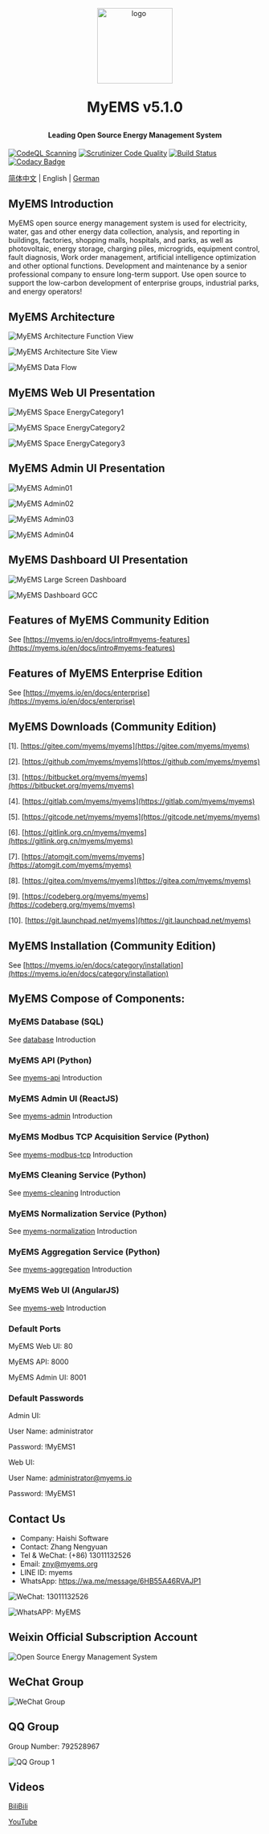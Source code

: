 <p align="center">
   <img alt="logo" src="https://myems.io/img/myems.png" width="150" height="150">
</p>
<h1 align="center" style="margin: 30px 0 30px; font-weight: bold;">MyEMS v5.1.0</h1>
<h4 align="center">Leading Open Source Energy Management System</h4>

 [![CodeQL Scanning](https://github.com/MyEMS/myems/actions/workflows/codeql.yml/badge.svg)](https://github.com/MyEMS/myems/security/code-scanning)
 [![Scrutinizer Code Quality](https://scrutinizer-ci.com/g/MyEMS/myems/badges/quality-score.png?b=master)](https://scrutinizer-ci.com/g/MyEMS/myems/?branch=master)
 [![Build Status](https://scrutinizer-ci.com/g/MyEMS/myems/badges/build.png?b=master)](https://scrutinizer-ci.com/g/MyEMS/myems/build-status/master)
 [![Codacy Badge](https://app.codacy.com/project/badge/Grade/b2cd6049727240e2aaeb8fc7b4086166)](https://app.codacy.com/gh/MyEMS/myems/dashboard?utm_source=gh&utm_medium=referral&utm_content=&utm_campaign=Badge_grade)

 [简体中文](./README_CN.md) | English | [German](./README_DE.md)

## MyEMS Introduction

MyEMS open source energy management system is used for electricity, water, gas and other energy data collection, analysis, and reporting in buildings, factories, shopping malls, hospitals, and parks, as well as photovoltaic, energy storage, charging piles, microgrids, equipment control, fault diagnosis, Work order management, artificial intelligence optimization and other optional functions. Development and maintenance by a senior professional company to ensure long-term support. Use open source to support the low-carbon development of enterprise groups, industrial parks, and energy operators!

## MyEMS Architecture

![MyEMS Architecture Function View](/docs/images/architecture-function-view-en.png)

![MyEMS Architecture Site View](/docs/images/architecture-site-view-en.png)

![MyEMS Data Flow](/docs/images/myems-data-flow-en.svg)

## MyEMS Web UI Presentation

![MyEMS Space EnergyCategory1](/docs/images/myems-space-energycategory1.gif)

![MyEMS Space EnergyCategory2](/docs/images/myems-space-energycategory2.gif)

![MyEMS Space EnergyCategory3](/docs/images/myems-space-energycategory3.gif)

## MyEMS Admin UI Presentation

![MyEMS Admin01](/docs/images/myems-admin01.jpg)

![MyEMS Admin02](/docs/images/myems-admin02.jpg)

![MyEMS Admin03](/docs/images/myems-admin03.jpg)

![MyEMS Admin04](/docs/images/myems-admin04.jpg)

## MyEMS Dashboard UI Presentation

![MyEMS Large Screen Dashboard](/docs/images/myems-large-screen-dashboard.gif)

![MyEMS Dashboard GCC](/docs/images/myems-dashboard-gcc.png)


## Features of MyEMS Community Edition

See [https://myems.io/en/docs/intro#myems-features](https://myems.io/en/docs/intro#myems-features)


## Features of MyEMS Enterprise Edition

See [https://myems.io/en/docs/enterprise](https://myems.io/en/docs/enterprise)


## MyEMS Downloads (Community Edition)

[1]. [https://gitee.com/myems/myems](https://gitee.com/myems/myems)

[2]. [https://github.com/myems/myems](https://github.com/myems/myems)

[3]. [https://bitbucket.org/myems/myems](https://bitbucket.org/myems/myems)

[4]. [https://gitlab.com/myems/myems](https://gitlab.com/myems/myems)

[5]. [https://gitcode.net/myems/myems](https://gitcode.net/myems/myems)

[6]. [https://gitlink.org.cn/myems/myems](https://gitlink.org.cn/myems/myems)

[7]. [https://atomgit.com/myems/myems](https://atomgit.com/myems/myems)

[8]. [https://gitea.com/myems/myems](https://gitea.com/myems/myems)

[9]. [https://codeberg.org/myems/myems](https://codeberg.org/myems/myems)

[10]. [https://git.launchpad.net/myems](https://git.launchpad.net/myems)

## MyEMS Installation (Community Edition)

See [https://myems.io/en/docs/category/installation](https://myems.io/en/docs/category/installation)

## MyEMS Compose of Components:

### MyEMS Database (SQL)

See [database](./database/README.md) Introduction

### MyEMS API (Python)

See [myems-api](./myems-api/README.md) Introduction

### MyEMS Admin UI (ReactJS)

See [myems-admin](myems-admin/README.md) Introduction

### MyEMS Modbus TCP Acquisition Service (Python)

See [myems-modbus-tcp](./myems-modbus-tcp/README.md) Introduction

### MyEMS Cleaning Service (Python)

See [myems-cleaning](./myems-cleaning/README.md) Introduction

### MyEMS Normalization Service (Python)

See [myems-normalization](./myems-normalization/README.md) Introduction

### MyEMS Aggregation Service (Python)

See [myems-aggregation](./myems-aggregation/README.md) Introduction

### MyEMS Web UI (AngularJS)

See [myems-web](myems-web/README.md) Introduction

### Default Ports

MyEMS Web UI: 80

MyEMS API: 8000

MyEMS Admin UI: 8001

### Default Passwords

Admin UI:

User Name: administrator

Password: !MyEMS1


Web UI:

User Name: administrator@myems.io

Password: !MyEMS1


## Contact Us

- Company: Haishi Software
- Contact: Zhang Nengyuan
- Tel & WeChat: (+86) 13011132526
- Email: zny@myems.org
- LINE ID: myems
- WhatsApp: https://wa.me/message/6HB55A46RVAJP1

![WeChat: 13011132526](/docs/images/wechat_nengyuanzhang.png)

![WhatsAPP: MyEMS](/docs/images/whatsapp_myems.png)


## Weixin Official Subscription Account

![Open Source Energy Management System](/docs/images/qrcode_for_mp_weixin.jpg)

## WeChat Group

![WeChat Group](/docs/images/qr_code_wechat_group.png)

## QQ Group

Group Number: 792528967

![QQ Group 1](/docs/images/qr_code_qq_group.png)

## Videos

[BiliBili](https://space.bilibili.com/539108162)

[YouTube](https://www.youtube.com/@myems)
